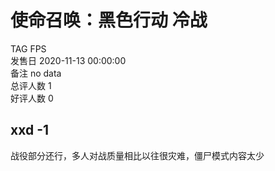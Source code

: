



# 使命召唤：黑色行动 冷战
  
TAG FPS  
发售日 2020-11-13 00:00:00  
备注 no data  
总评人数 1  
好评人数 0
## xxd -1


战役部分还行，多人对战质量相比以往很灾难，僵尸模式内容太少